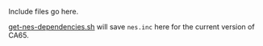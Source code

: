 Include files go here.

[get-nes-dependencies.sh](../.devcontainer/scripts/get-nes-dependencies.sh) will save `nes.inc` here for the current version of CA65.